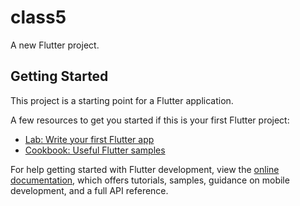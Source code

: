 # class5

A new Flutter project.

## Getting Started

This project is a starting point for a Flutter application.

A few resources to get you started if this is your first Flutter project:

- [Lab: Write your first Flutter app](https://docs.flutter.dev/get-started/codelab)
- [Cookbook: Useful Flutter samples](https://docs.flutter.dev/cookbook)

For help getting started with Flutter development, view the
[online documentation](https://docs.flutter.dev/), which offers tutorials,
samples, guidance on mobile development, and a full API reference.

 <p
 <img src ="https://user-images.githubusercontent.com/114207033/216513390-0fa57d1b-a704-4d0b-8c6a-609c376ab964.png"height="400px"width="400px">
 </p>
